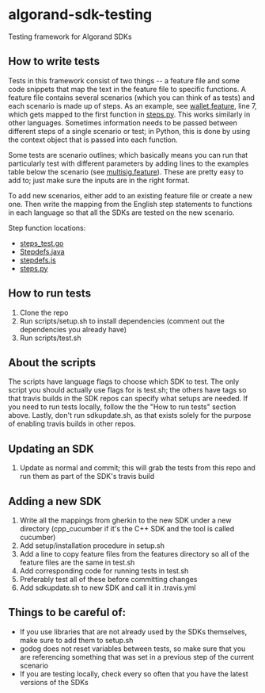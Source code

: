 # algorand-sdk-testing
Testing framework for Algorand SDKs

## How to write tests
Tests in this framework consist of two things -- a feature file and some code snippets that map the text in the feature file to specific functions. A feature file contains several scenarios (which you can think of as tests) and each scenario is made up of steps. As an example, see [wallet.feature](https://github.com/algorand/algorand-sdk-testing/blob/master/py_behave/wallet.feature), line 7, which gets mapped to the first function in [steps.py](https://github.com/algorand/algorand-sdk-testing/blob/master/py_behave/steps/steps.py). This works similarly in other languages. Sometimes information needs to be passed between different steps of a single scenario or test; in Python, this is done by using the context object that is passed into each function. 

Some tests are scenario outlines; which basically means you can run that particularly test with different parameters by adding lines to the examples table below the scenario (see [multisig.feature](https://github.com/algorand/algorand-sdk-testing/blob/master/py_behave/wallet.feature)). These are pretty easy to add to; just make sure the inputs are in the right format. 

To add new scenarios, either add to an existing feature file or create a new one. Then write the mapping from the English step statements to functions in each language so that all the SDKs are tested on the new scenario.

Step function locations: 

- [steps_test.go](https://github.com/algorand/algorand-sdk-testing/blob/master/go_godog/src/steps_test.go)
- [Stepdefs.java](https://github.com/algorand/algorand-sdk-testing/blob/master/java_cucumber/src/test/java/java_cucumber/Stepdefs.java)
- [stepdefs.js](https://github.com/algorand/algorand-sdk-testing/blob/master/js_cucumber/features/stepdefinitions/stepdefs.js)
- [steps.py](https://github.com/algorand/algorand-sdk-testing/blob/master/py_behave/steps/steps.py)

## How to run tests
1. Clone the repo
2. Run scripts/setup.sh to install dependencies (comment out the dependencies you already have)
3. Run scripts/test.sh

## About the scripts
The scripts have language flags to choose which SDK to test. The only script you should actually use flags for is test.sh; the others have tags so that travis builds in the SDK repos can specify what setups are needed. If you need to run tests locally, follow the the "How to run tests" section above. Lastly, don't run sdkupdate.sh, as that exists solely for the purpose of enabling travis builds in other repos. 

## Updating an SDK
1. Update as normal and commit; this will grab the tests from this repo and run them as part of the SDK's travis build

## Adding a new SDK
1. Write all the mappings from gherkin to the new SDK under a new directory (cpp_cucumber if it's the C++ SDK and the tool is called cucumber)
2. Add setup/installation procedure in setup.sh
3. Add a line to copy feature files from the features directory so all of the feature files are the same in test.sh
4. Add corresponding code for running tests in test.sh 
5. Preferably test all of these before committing changes
6. Add sdkupdate.sh to new SDK and call it in .travis.yml

## Things to be careful of: 
- If you use libraries that are not already used by the SDKs themselves, make sure to add them to setup.sh 
- godog does not reset variables between tests, so make sure that you are referencing something that was set in a previous step of the current scenario
- If you are testing locally, check every so often that you have the latest versions of the SDKs